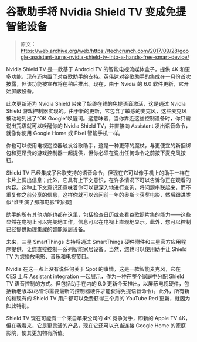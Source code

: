 # 谷歌助手将 Nvidia Shield TV 变成免提智能设备 

> 原文：<https://web.archive.org/web/https://techcrunch.com/2017/09/28/google-assistant-turns-nvidia-shield-tv-into-a-hands-free-smart-device/>

Nvidia Shield TV 是一款基于 Android TV 的智能电视流媒体盒子，提供 4K 和更多功能，现在还内置了对谷歌助手的支持。英伟达对谷歌助手的集成在一月份首次披露，但该功能被宣布将在稍后推出。现在，由于 Nvidia 的 6.0 软件更新，它开始屏蔽设备。

此次更新还为 Nvidia Shield 带来了始终在线的免提语音激活，这是通过 Nvidia Shield 游戏控制器实现的。由于新的更新，它包含了敏感的麦克风，这些麦克风被动地列出了“OK Google”唤醒词。这意味着，当你靠近这些控制设备时，你只需说出咒语就可以唤醒你的 Nvidia Shield TV，并直接向 Assistant 发出语音命令，就像你使用 Google Home 或 Pixel 智能手机一样。

你也可以使用电视遥控器触发谷歌助手，这是一种更薄的魔杖，与更便宜的新捆绑包和更昂贵的游戏控制器一起提供，但你必须在说出任何命令之前按下麦克风按钮。

Shield TV 已经集成了谷歌支持的语音命令，但现在它可以像手机上的助手一样在卡片上调出信息；此外，它具有上下文意识，在许多情况下可以告诉你正在观看的内容。这种上下文意识还意味着你可以更深入地进行查询，将问题串联起来，而不重复你之前分享的信息，这样你就可以询问前一年的奥斯卡获奖电影，然后跟进类似“谁主演了那部电影”的问题

助手的所有其他功能也都在这里，包括检查日历或查看谷歌照片集的能力——这些显然在电视上可以完美地工作，信息可以在电视上直观地显示。此外，您可以控制已经提供助理集成的智能家居设备。

未来，三星 SmartThings 支持将通过 SmartThings 硬件附件和三星官方应用程序提供，让您直接控制一系列智能家居设备。当然，您也可以使用助手让 Shield TV 为您播放电影、音乐和电视节目。

Nvidia 在这一点上没有说任何关于 Spot 的事情，这是一款智能麦克风，它在 CES 上与 Assistant integration 一起展示，作为一种在整个家庭中分配 Shield TV 语音控制的方式。但包括助手在内的 6.0 更新今天推出，以屏蔽电视硬件，包括新老版本(尽管你需要最新的控制器硬件才能获得免提语音命令)。此外，所有新的和现有的 Shield TV 用户都可以免费获得三个月的 YouTube Red 更新，就因为如此特别。

Shield TV 现在可能有一个来自苹果公司的 4K 竞争对手，即新的 Apple TV 4K，但在我看来，它是更灵活的产品，现在它还可以充当连接 Google Home 的家庭影院，使其更加物有所值。